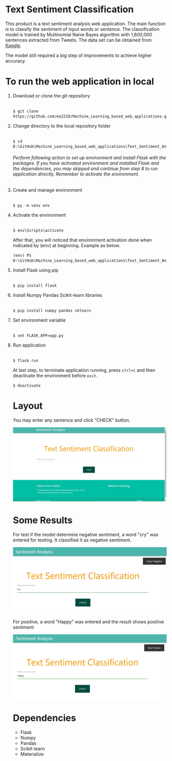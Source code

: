 ﻿# Text Sentiment Classification

This product is a text sentiment analysis web application. The main function is to classify the sentiment of input words or sentence. The classification model is trained by Multinomial Naive Bayes algorithm with 1,600,000 sentences extracted from Tweets. The data set can be obtained from <a href="https://www.kaggle.com/kazanova/sentiment140">Kaggle</a>. <br>

The model still required a big step of improvements to achieve higher accuracy. <br>

# To run the web application in local

<ol>
<li>Download or clone the git repository</li><br>
  
```
$ git clone https://github.com/ee2210/Machine_Learning_based_web_applications.git
```

<li>Change directory to the local repository folder</li><br>

```
$ cd D:\GitHub\Machine_Learning_based_web_applications\Text_Sentiment_Analysis_Web
```

###### Perform following action to set up environment and install Flask with the packages. If you have activated environment and installed Flask and the dependencies, you may skipped and continue from step 8 to run application directly. Remember to activate the environment.

<li>Create and manage environment</li><br>

```
$ py -m venv env
```

<li>Activate the environment</li><br>

```
$ env\Scripts\activate
```

After that, you will noticed that environment activation done when indicated by (env) at beginning. Example as below.

```
(env) PS D:\GitHub\Machine_Learning_based_web_applications\Text_Sentiment_Analysis_Web>
```

<li>Install Flask using pip</li><br>

```
$ pip install flask
```

<li>Install Numpy Pandas Scikit-learn libraries</li><br>

```
$ pip install numpy pandas sklearn
```

<li>Set environment variable</li><br>

```
$ set FLASK_APP=app.py
```

<li>Run application</li><br>

```
$ flask run
```

At last step, to terminate application running, press `ctrl+c` and then deactivate the environment before `exit`.

```
$ deactivate
```


</ul>

# Layout

You may enter any sentence and click “CHECK" button.

<img src="https://github.com/ee2110/Machine_Learning_based_web_applications/blob/master/Text_Sentiment_Analysis_Web/img/page1.JPG">

# Some Results

For test if the model determine negative sentiment, a word "cry" was entered for testing. It classified it as negative sentiment.

<img src="https://github.com/ee2110/Machine_Learning_based_web_applications/blob/master/Text_Sentiment_Analysis_Web/img/negative.JPG">

For positive, a word "Happy" was entered and the result shows positive sentiment

<img src="https://github.com/ee2110/Machine_Learning_based_web_applications/blob/master/Text_Sentiment_Analysis_Web/img/positive.JPG">


# Dependencies
<ul>
<li>Flask</li>
<li>Numpy</li>
<li>Pandas</li>
<li>Scikit-learn</li>
<li>Materialize</li>
</ul>
